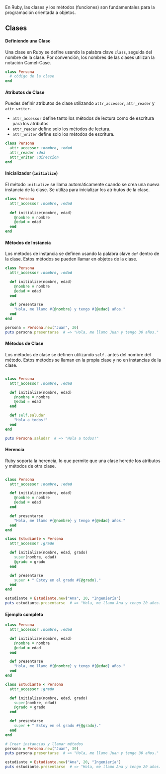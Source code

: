 En Ruby, las clases y los métodos (funciones) son fundamentales para la programación orientada a objetos.
## Clases
#### Definiendo una Clase

Una clase en Ruby se define usando la palabra clave `class`, seguida del nombre de la clase. Por convención, los nombres de las clases utilizan la notación Camel-Case.

```ruby
class Persona
  # código de la clase
end
```

#### Atributos de Clase

Puedes definir atributos de clase utilizando `attr_accessor`, `attr_reader` y `attr_writer`.

- `attr_accessor` define tanto los métodos de lectura como de escritura para los atributos.
- `attr_reader` define solo los métodos de lectura.
- `attr_writer` define solo los métodos de escritura.

```ruby
class Persona
  attr_accessor :nombre, :edad
  attr_reader :dni
  attr_writer :direccion
end
```

#### Inicializador (`initialize`)

El método `initialize` se llama automáticamente cuando se crea una nueva instancia de la clase. Se utiliza para inicializar los atributos de la clase.

```ruby
class Persona
  attr_accessor :nombre, :edad
  
  def initialize(nombre, edad)
    @nombre = nombre
    @edad = edad
  end
end
```


#### Métodos de Instancia

Los métodos de instancia se definen usando la palabra clave `def` dentro de la clase. Estos métodos se pueden llamar en objetos de la clase.

```ruby
class Persona
  attr_accessor :nombre, :edad

  def initialize(nombre, edad)
    @nombre = nombre
    @edad = edad
  end

  def presentarse
    "Hola, me llamo #{@nombre} y tengo #{@edad} años."
  end
end

persona = Persona.new("Juan", 30)
puts persona.presentarse  # => "Hola, me llamo Juan y tengo 30 años."
```



#### Métodos de Clase

Los métodos de clase se definen utilizando `self.` antes del nombre del método. Estos métodos se llaman en la propia clase y no en instancias de la clase.

```ruby

class Persona
  attr_accessor :nombre, :edad

  def initialize(nombre, edad)
    @nombre = nombre
    @edad = edad
  end

  def self.saludar
    "Hola a todos!"
  end
end

puts Persona.saludar  # => "Hola a todos!"


```

#### Herencia

Ruby soporta la herencia, lo que permite que una clase herede los atributos y métodos de otra clase.

```ruby

class Persona
  attr_accessor :nombre, :edad

  def initialize(nombre, edad)
    @nombre = nombre
    @edad = edad
  end

  def presentarse
    "Hola, me llamo #{@nombre} y tengo #{@edad} años."
  end
end

class Estudiante < Persona
  attr_accessor :grado

  def initialize(nombre, edad, grado)
    super(nombre, edad)
    @grado = grado
  end

  def presentarse
    super + " Estoy en el grado #{@grado}."
  end
end

estudiante = Estudiante.new("Ana", 20, "Ingeniería")
puts estudiante.presentarse  # => "Hola, me llamo Ana y tengo 20 años. Estoy en el grado Ingeniería."

```


#### Ejemplo completo

```ruby
class Persona
  attr_accessor :nombre, :edad

  def initialize(nombre, edad)
    @nombre = nombre
    @edad = edad
  end

  def presentarse
    "Hola, me llamo #{@nombre} y tengo #{@edad} años."
  end
end

class Estudiante < Persona
  attr_accessor :grado

  def initialize(nombre, edad, grado)
    super(nombre, edad)
    @grado = grado
  end

  def presentarse
    super + " Estoy en el grado #{@grado}."
  end
end

# Crear instancias y llamar métodos
persona = Persona.new("Juan", 30)
puts persona.presentarse  # => "Hola, me llamo Juan y tengo 30 años."

estudiante = Estudiante.new("Ana", 20, "Ingeniería")
puts estudiante.presentarse  # => "Hola, me llamo Ana y tengo 20 años. Estoy en el grado Ingeniería."

```


